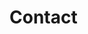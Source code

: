 <script>
     import Info from "$lib/components/Info.svelte"
</script>

# Contact

<Info info="<b>Livecoding.fr</b> n'est pas ni un collectif ni une organisation. L'objectif de ce site est uniquement de centraliser l'information et de donner plus de visibilité à la scène <i>live coding</i> francophone." markdown=false />
